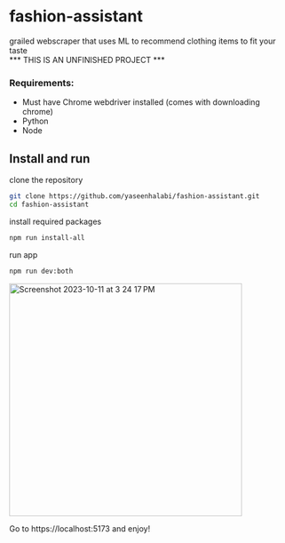 # fashion-assistant
grailed webscraper that uses ML to recommend clothing items to fit your taste
<br />
*** THIS IS AN UNFINISHED PROJECT ***

<h3>Requirements:</h3>
<ul>
  <li>Must have Chrome webdriver installed (comes with downloading chrome)</li>
  <li>Python</li>
  <li>Node</li>
  
  
</ul>
<h2><strong>Install and run</strong></h2>
<p>clone the repository</p>

```sh
git clone https://github.com/yaseenhalabi/fashion-assistant.git
cd fashion-assistant
```
<p>install required packages</p>

```sh
npm run install-all
```

<p>run app</p>

```sh
npm run dev:both
```

<img width="419" alt="Screenshot 2023-10-11 at 3 24 17 PM" src="https://github.com/yaseenhalabi/fashion-assistant/assets/120742654/0b429e42-d831-483b-8180-cb34d8b9035b">

<p> Go to https://localhost:5173 and enjoy!</p>
